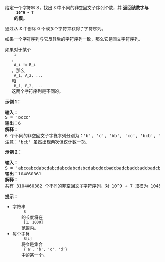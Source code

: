 <html>
 <body>
  <p>
   给定一个字符串 S，找出 S 中不同的非空回文子序列个数，并
   <strong>
    返回该数字与
    <code>
     10^9 + 7
    </code>
    的模。
   </strong>
  </p>
  <p>
   通过从 S 中删除 0 个或多个字符来获得子字符序列。
  </p>
  <p>
   如果一个字符序列与它反转后的字符序列一致，那么它是回文字符序列。
  </p>
  <p>
   如果对于某个
   <code>
    i
   </code>
   ，
   <code>
    A_i != B_i
   </code>
   ，那么
   <code>
    A_1, A_2, ...
   </code>
   和
   <code>
    B_1, B_2, ...
   </code>
   这两个字符序列是不同的。
  </p>
  <p>
  </p>
  <p>
   <strong>
    示例 1：
   </strong>
  </p>
  <pre><strong>输入：</strong>
S = 'bccb'
<strong>输出：</strong>6
<strong>解释：</strong>
6 个不同的非空回文子字符序列分别为：'b', 'c', 'bb', 'cc', 'bcb', 'bccb'。
注意：'bcb' 虽然出现两次但仅计数一次。
</pre>
  <p>
   <strong>
    示例 2：
   </strong>
  </p>
  <pre><strong>输入：</strong>
S = 'abcdabcdabcdabcdabcdabcdabcdabcddcbadcbadcbadcbadcbadcbadcbadcba'
<strong>输出：</strong>104860361
<strong>解释：</strong>
共有 3104860382 个不同的非空回文子字符序列，对 10^9 + 7 取模为 104860361。
</pre>
  <p>
  </p>
  <p>
   <strong>
    提示：
   </strong>
  </p>
  <ul>
   <li>
    字符串
    <code>
     S
    </code>
    的长度将在
    <code>
     [1, 1000]
    </code>
    范围内。
   </li>
   <li>
    每个字符
    <code>
     S[i]
    </code>
    将会是集合
    <code>
     {'a', 'b', 'c', 'd'}
    </code>
    中的某一个。
   </li>
  </ul>
  <p>
  </p>
 </body>
</html>